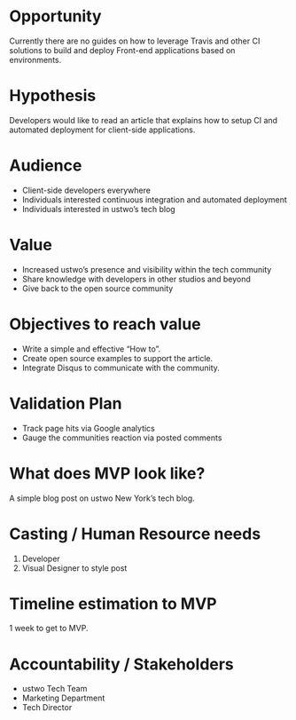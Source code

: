# Opportunity
Currently there are no guides on how to leverage Travis and other CI solutions to build and deploy Front-end applications based on environments.

# Hypothesis
Developers would like to read an article that explains how to setup CI and automated deployment for client-side applications.

# Audience

- Client-side developers everywhere
- Individuals interested continuous integration and automated deployment
- Individuals interested in ustwo’s tech blog

# Value

- Increased ustwo’s presence and visibility within the tech community
- Share knowledge with developers in other studios and beyond
- Give back to the open source community

# Objectives to reach value

- Write a simple and effective “How to”.
- Create open source examples to support the article.
- Integrate Disqus to communicate with the community.

# Validation Plan

- Track page hits via Google analytics
- Gauge the communities reaction via posted comments

# What does MVP look like?
A simple blog post on ustwo New York’s tech blog.

# Casting / Human Resource needs

1. Developer
1. Visual Designer to style post

# Timeline estimation to MVP

1 week to get to MVP.

# Accountability / Stakeholders

- ustwo Tech Team
- Marketing Department
- Tech Director
